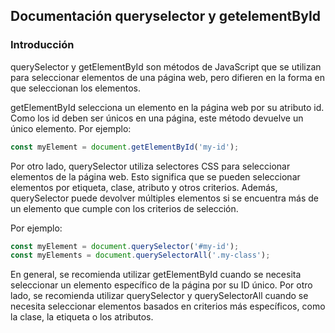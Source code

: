 ## Documentación queryselector y getelementById

### Introducción

querySelector y getElementById son métodos de JavaScript que se utilizan para seleccionar elementos de una página web, pero difieren en la forma en que seleccionan los elementos.

getElementById selecciona un elemento en la página web por su atributo id. Como los id deben ser únicos en una página, este método devuelve un único elemento. Por ejemplo:

```js
const myElement = document.getElementById('my-id');
```

Por otro lado, querySelector utiliza selectores CSS para seleccionar elementos de la página web. Esto significa que se pueden seleccionar elementos por etiqueta, clase, atributo y otros criterios. Además, querySelector puede devolver múltiples elementos si se encuentra más de un elemento que cumple con los criterios de selección. 

Por ejemplo:
```js
const myElement = document.querySelector('#my-id');
const myElements = document.querySelectorAll('.my-class');
```
En general, se recomienda utilizar getElementById cuando se necesita seleccionar un elemento específico de la página por su ID único. Por otro lado, se recomienda utilizar querySelector y querySelectorAll cuando se necesita seleccionar elementos basados en criterios más específicos, como la clase, la etiqueta o los atributos.




